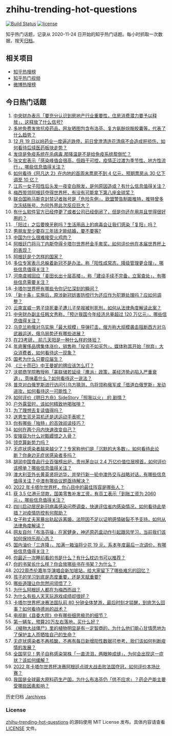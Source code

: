 # zhihu-trending-hot-questions

[![Build Status](https://github.com/justjavac/zhihu-trending-hot-questions/workflows/ci/badge.svg?branch=master)](https://github.com/justjavac/zhihu-trending-hot-questions/actions)
[![license](https://img.shields.io/github/license/justjavac/zhihu-trending-hot-questions)](https://github.com/justjavac/zhihu-trending-hot-questions/blob/master/LICENSE)

知乎热门话题，记录从 2020-11-24
日开始的知乎热门话题。每小时抓取一次数据，按天[归档](./archives)。

## 相关项目

- [知乎热搜榜](https://github.com/justjavac/zhihu-trending-top-search)
- [知乎热门视频](https://github.com/justjavac/zhihu-trending-hot-video)
- [微博热搜榜](https://github.com/justjavac/weibo-trending-hot-search)

## 今日热门话题

<!-- BEGIN -->
<!-- 最后更新时间 Tue Dec 20 2022 07:11:25 GMT+0800 (China Standard Time) -->

1. [中央财办表示「要充分认识到房地产行业重要性，住房消费潜力要予以释放」，这释放了什么信号?](https://www.zhihu.com/question/573073236)
1. [多地免费发放抗疫药品，网友晒图包含布洛芬、复方氨酚烷胺胶囊等，代表了什么趋势？](https://www.zhihu.com/question/572951937)
1. [12 月 19 日以岭药业一度逼近跌停，前日曾澄清连花清瘟不会造成肝损伤，如何看待后续医药板块走势？](https://www.zhihu.com/question/573051629)
1. [发烧是免疫系统在杀病毒,那降温是不是给免疫系统帮倒忙？](https://www.zhihu.com/question/572749517)
1. [张文宏表示「感染峰值会很高，但趋于可控，疫情正过渡为季节性、地方性流行」，哪些信息值得关注？](https://www.zhihu.com/question/573050085)
1. [如何看待《阿凡达 2》在内地的首周末票房不到 4 亿元，预期票房从 30 亿下调至 10 亿？](https://www.zhihu.com/question/573107213)
1. [江苏一女子阳性后头发一夜变白脱发，是何原因造成？有什么信息值得关注？](https://www.zhihu.com/question/573110760)
1. [梅西带领阿根廷夺得世界杯，有没有可能拿下第八座金球奖？](https://www.zhihu.com/question/573059976)
1. [联合国称马斯克封禁记者账号是「危险先例」，欧盟警告制裁推特，推特曾多次冻结账号，为何外界此次反应巨大？](https://www.zhihu.com/question/572859221)
1. [有什么软件官方已经停更了或者公司已经倒闭了，但是你还在用并且觉得很好用的？](https://www.zhihu.com/question/571445355)
1. [「阳过」之后要换牙刷吗？生活用品上的病毒会让我们感染「复阳」吗？](https://www.zhihu.com/question/573032487)
1. [男朋友至少要存三年钱才能结婚，要不要等?](https://www.zhihu.com/question/570611872)
1. [中国为什么很难接受火鸡肉？](https://www.zhihu.com/question/20638014)
1. [阿根廷门将马丁内斯夺得卡塔尔世界杯金手套奖，如何评价他在本届世界杯上的表现？](https://www.zhihu.com/question/573023318)
1. [阿根廷是个怎样的国家？](https://www.zhihu.com/question/64495769)
1. [多位专家表示总躲着新冠不是办法，称「阳性成常态，降级管理更合理」，哪些信息值得关注？](https://www.zhihu.com/question/573060602)
1. [河南虞城回应「麦田长出十层高楼」，称「建设手续不完备，立案查处」，有哪些信息需要关注？](https://www.zhihu.com/question/573050099)
1. [卡塔尔世界杯有哪些令你记忆深刻的瞬间？](https://www.zhihu.com/question/573023752)
1. [「新十条」实施后，原涉新冠妨害防控行为还应作为犯罪处理吗？应如何调整？](https://www.zhihu.com/question/573008001)
1. [云南宣威一男子烧死妻子遭儿子举报被判死刑，如何从法律角度解读此案？](https://www.zhihu.com/question/572721954)
1. [中央财办副主任韩文秀称，「预计我国今年经济总量超过 120 万亿元」，哪些信息值得关注？](https://www.zhihu.com/question/572875089)
1. [乌克兰称俄对乌实施「最大规模」导弹打击，俄方称大规模袭击阻断西方对乌武器运送，俄乌局势还有哪些进展？](https://www.zhihu.com/question/572849852)
1. [在23考研， 前几天阳是一种什么样的体验？](https://www.zhihu.com/question/572687354)
1. [年底奢侈品牌集体涨价，销售称「投资不如买包」，媒体称其开始「抛弃」大众消费者，如何看待这一现象？](https://www.zhihu.com/question/572962952)
1. [国考为什么只要应届生？](https://www.zhihu.com/question/559500786)
1. [《三十而已》中王曼妮的牌应该怎么打？](https://www.zhihu.com/question/572258140)
1. [沃顿商学院教授称「美联储若延续『鹰派』政策，美经济势必陷入严重衰退」，意味着什么？如何看待这一说法？](https://www.zhihu.com/question/572861436)
1. [普京对白俄罗斯进行访问引乌方猜测，乌将领称俄军或「借道白俄罗斯」发动进攻，如何看待这一可能性？](https://www.zhihu.com/question/573070628)
1. [如何评价《明日方舟》SideStory「照我以火」 的 剧情？](https://www.zhihu.com/question/572528951)
1. [户外露营时，该如何精致地喝咖啡？](https://www.zhihu.com/question/573084889)
1. [为了理想去复读值得吗？](https://www.zhihu.com/question/564792847)
1. [送男生蓝牙耳机还是送运动手表呢？](https://www.zhihu.com/question/572653405)
1. [你有哪些「独特」的高效阅读技巧？](https://www.zhihu.com/question/53941811)
1. [如何在两个月内快速改变自己？](https://www.zhihu.com/question/451986493)
1. [安陵容为什么对甄嬛恨之入骨？](https://www.zhihu.com/question/454074878)
1. [领克算新势力吗？](https://www.zhihu.com/question/567586102)
1. [无症状感染者越来越少了？专家称他们是「沉默的大多数」，如何看待此论断？你身边无症状感染者多吗？](https://www.zhihu.com/question/572958813)
1. [胡润中国食品行业百强榜出炉，贵州茅台以 2.4 万亿价值位居榜首，如何评价该榜单？哪些信息值得关注？](https://www.zhihu.com/question/572972651)
1. [澳大利亚外长黄英贤将访华，并举行新一轮中澳外交与战略对话，有哪些信息值得关注？中澳有哪些议题亟待解决？](https://www.zhihu.com/question/573102672)
1. [2022 年卡塔尔世界杯，你心目中的最佳阵容是哪些人？](https://www.zhihu.com/question/572674159)
1. [获 3.5 亿港元贷款，国美零售补发工资，有员工表示「到账工资为 2060 元」，哪些信息值得关注？](https://www.zhihu.com/question/572949612)
1. [四川启动居民新冠病毒感染问卷调查，快速评估省内感染情况，如何看待此举措？对疫情防控有何帮助？](https://www.zhihu.com/question/572958579)
1. [女子称丈夫家暴出轨起诉离婚，法院因不足以证明感情破裂不予支持，如何从法律角度解读？](https://www.zhihu.com/question/573059082)
1. [网友自创「布洛芬操」在家健身，神还原药盒动作引起跟风学习，当前我们该如何保持乐观心态？](https://www.zhihu.com/question/572983069)
1. [国内油价「三连降」，加满一箱油将少花 19 元，系本年度最后一次调价，有哪些信息值得关注？](https://www.zhihu.com/question/573128677)
1. [你最近一次睡前看的书是什么？有什么枕边书可以推荐？](https://www.zhihu.com/question/570994264)
1. [你的书架长什么样？你会放哪些书在书架？为什么？](https://www.zhihu.com/question/570994215)
1. [2022周杰伦嘉年华演唱会新加坡站，给大家留下了哪些难忘的回忆？](https://www.zhihu.com/question/572949653)
1. [孩子的学习到底是态度重要，还是天赋重要?](https://www.zhihu.com/question/571848521)
1. [哪些道理让你忽然间领悟了？](https://www.zhihu.com/question/503007851)
1. [为什么阿根廷人都在为梅西而战？](https://www.zhihu.com/question/573022595)
1. [为什么有些人天天玩游戏成绩却很好？](https://www.zhihu.com/question/572590381)
1. [卡塔尔世界杯决赛法国队前 80 分钟全体梦游，最后时刻才猛醒，到底怎么回事？如何看待德尚的战术？](https://www.zhihu.com/question/573042922)
1. [电视剧《县委大院》中有哪些细思极恐的细节？](https://www.zhihu.com/question/571232536)
1. [第一辆车，预算20万左右落地，买什么好？](https://www.zhihu.com/question/409850061)
1. [《植物大战僵尸》里的植物明显是有一定智商的，为什么他们能心甘情愿地为了保护主人而牺牲自己的生命？](https://www.zhihu.com/question/553443537)
1. [无症状感染者不再核酸，不再有每日新增阳性数据可参考，我们该如何判断疫情的发展？](https://www.zhihu.com/question/572992228)
1. [全国罕见！男子自称感染哭株「一直流泪，两眼肿成缝」，为何会出现这一症状？该如何缓解？](https://www.zhihu.com/question/572986531)
1. [2022 年卡塔尔世界杯决赛阿根廷点球大战击败法国夺冠，如何评价本场比赛？](https://www.zhihu.com/question/573009091)
1. [我国是全球最大原料药生产国，为什么布洛芬仍「供不应求」？药企产能主要受哪些因素影响？](https://www.zhihu.com/question/572997237)

<!-- END -->

历史归档 [./archives](./archives)

### License

[zhihu-trending-hot-questions](https://github.com/justjavac/zhihu-trending-hot-questions)
的源码使用 MIT License 发布。具体内容请查看 [LICENSE](./LICENSE) 文件。
